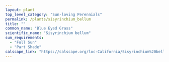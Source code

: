```yaml
---
layout: plant                                                              
top_level_category: "Sun-loving Perennials"
permalink: /plants/sisyrinchium_bellum
title: ""
common_name: "Blue Eyed Grass"
scientific_name: "Sisyrinchium bellum"
sun_requirements:
  - "Full Sun"
  - "Part Shade"
calscape_link: "https://calscape.org/loc-California/Sisyrinchium%20bellum(%20)"
---
```


